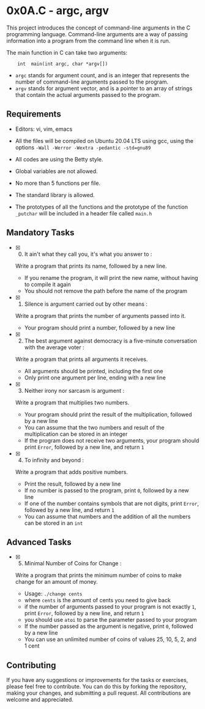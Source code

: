 # 0x0A.C - argc, argv

This project introduces the concept of command-line arguments in the C programming language. Command-line arguments are a way of passing information into a program from the command line when it is run.

The main function in C can take two arguments:

		int  main(int argc, char *argv[])		

- `argc` stands for argument count, and is an integer that represents the number of command-line arguments passed to the program.
-  `argv` stands for argument vector, and is a pointer to an array of strings that contain the actual arguments passed to the program.

## Requirements

-   Editors: vi, vim, emacs
    
-   All the files will be compiled on Ubuntu 20.04 LTS using gcc, using the options  `-Wall -Werror -Wextra -pedantic -std=gnu89`
    
-   All codes are using the Betty style.
    
-   Global variables are not allowed.
    
-   No more than 5 functions per file.
    
-   The standard library is allowed.

-   The prototypes of all the functions and the prototype of the function  `_putchar`  will be included in a header file called  `main.h`
    

## Mandatory Tasks

- [x] 0. It ain't what they call you, it's what you answer to : 

	Write a program that prints its name, followed by a new line.

	-   If you rename the program, it will print the new name, without having to compile it again
	-   You should not remove the path before the name of the program

- [x] 1. Silence is argument carried out by other means : 

	Write a program that prints the number of arguments passed into it.

	-   Your program should print a number, followed by a new line

- [x] 2. The best argument against democracy is a five-minute conversation with the average voter : 

	Write a program that prints all arguments it receives.

	-   All arguments should be printed, including the first one
	-   Only print one argument per line, ending with a new line

- [x] 3. Neither irony nor sarcasm is argument : 

	Write a program that multiplies two numbers.

	-   Your program should print the result of the multiplication, followed by a new line
	-   You can assume that the two numbers and result of the multiplication can be stored in an integer
	-   If the program does not receive two arguments, your program should print  `Error`, followed by a new line, and return  `1`
	
- [x] 4. To infinity and beyond :

	Write a program that adds positive numbers.

	-   Print the result, followed by a new line
	-   If no number is passed to the program, print  `0`, followed by a new line
	-   If one of the number contains symbols that are not digits, print  `Error`, followed by a new line, and return  `1`
	-   You can assume that numbers and the addition of all the numbers can be stored in an  `int`

## Advanced Tasks

- [x] 5. Minimal Number of Coins for Change : 

	Write a program that prints the minimum number of coins to make change for an amount of money.

	- Usage:  `./change cents`
	-   where  `cents`  is the amount of cents you need to give back
	-   if the number of arguments passed to your program is not exactly  `1`, print  `Error`, followed by a new line, and return  `1`
	-   you should use  `atoi`  to parse the parameter passed to your program
	-   If the number passed as the argument is negative, print  `0`, followed by a new line
	-   You can use an unlimited number of coins of values 25, 10, 5, 2, and 1 cent


## Contributing

If you have any suggestions or improvements for the tasks or exercises, please feel free to contribute. You can do this by forking the repository, making your changes, and submitting a pull request. All contributions are welcome and appreciated.
